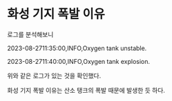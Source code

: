 # 화성 기지 폭발 이유

로그를 분석해보니

2023-08-2711:35:00,INFO,Oxygen tank unstable.

2023-08-2711:40:00,INFO,Oxygen tank explosion.

위와 같은 로그가 있는 것을 확인했다.

화성 기지 폭발 이유는 산소 탱크의 폭발 때문에 발생한 듯 하다.
